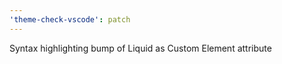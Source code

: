 ```yaml
---
'theme-check-vscode': patch
---
```


Syntax highlighting bump of Liquid as Custom Element attribute
